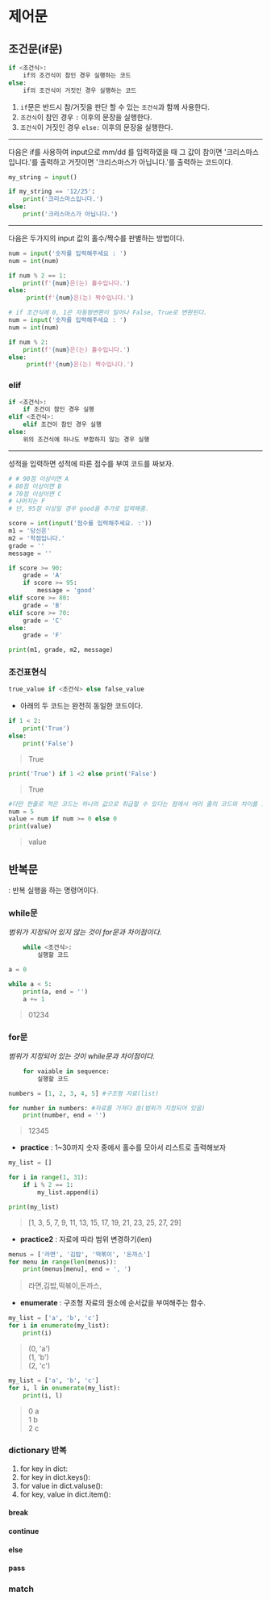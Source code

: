 # 제어문

## 조건문(if문)

```python
if <조건식>:
    if의 조건식이 참인 경우 실행하는 코드
else:
    if의 조건식이 거짓인 경우 실행하는 코드 
```
1. `if`문은 반드시 참/거짓을 판단 할 수 있는 `조건식`과 함께 사용한다.
2. `조건식`이 참인 경우 `:` 이후의 문장을 실행한다.
3. `조건식`이 거짓인 경우 `else:` 이후의 문장을 실행한다. 

---

다음은 if를 사용하여 input으로 mm/dd 를 입력하였을 때 그 값이 참이면 '크리스마스입니다.'를 출력하고 거짓이면 '크리스마스가 아닙니다.'를 출력하는 코드이다.

```python
my_string = input()

if my_string == '12/25':
    print('크리스마스입니다.')
else: 
    print('크리스마스가 아닙니다.')

```

---
다음은 두가지의 input 값의 홀수/짝수를 판별하는 방법이다.

```python
num = input('숫자를 입력해주세요 : ')
num = int(num)

if num % 2 == 1:
    print(f'{num}은(는) 홀수입니다.')
else:
     print(f'{num}은(는) 짝수입니다.')

```

```python
# if 조건식에 0, 1은 자동형변환이 일어나 False, True로 변환된다.
num = input('숫자를 입력해주세요 : ')
num = int(num)

if num % 2:
    print(f'{num}은(는) 홀수입니다.')
else:
     print(f'{num}은(는) 짝수입니다.')
```

### elif

```python
if <조건식>:
    if 조건이 참인 경우 실행
elif <조건식>:
    elif 조건이 참인 경우 실행
else:
    위의 조건식에 하나도 부합하지 않는 경우 실행
```

---

성적을 입력하면 성적에 따른 점수를 부여 코드를 짜보자.

```python
# # 90점 이상이면 A 
# 80점 이상이면 B
# 70점 이상이면 C
# 나머지는 F
# 단, 95점 이상일 경우 good을 추가로 입력해줌.

score = int(input('점수를 입력해주세요. :'))
m1 = '당신은'
m2 = '학점입니다.'
grade = ''
message = ''

if score >= 90:
    grade = 'A'
    if score >= 95:
        message = 'good'
elif score >= 80:
    grade = 'B'
elif score >= 70:
    grade = 'C'
else:
    grade = 'F'

print(m1, grade, m2, message)
```
### 조건표현식
```python
true_value if <조건식> else false_value
```
- 아래의 두 코드는 완전히 동일한 코드이다.

```python
if 1 < 2:
    print('True')
else:
    print('False')
```
> True

```python
print('True') if 1 <2 else print('False')
```
> True

```python
#다만 한줄로 적은 코드는 하나의 값으로 취급할 수 있다는 점에서 여러 줄의 코드와 차이를 보인다.
num = 5
value = num if num >= 0 else 0 
print(value)
```
> value

## 반복문
: 반복 실행을 하는 명령어이다.
### while문
*범위가 지정되어 있지 않는 것이 for문과 차이점이다.*
```python
    while <조건식>:
        실행할 코드
```

```python
a = 0

while a < 5:
    print(a, end = '')
    a += 1
```
> 01234

### for문
*범위가 지정되어 있는 것이 while문과 차이점이다.*
```python
    for vaiable in sequence:
        실행할 코드
```

```python
numbers = [1, 2, 3, 4, 5] #구조형 자료(list)

for number in numbers: #자료를 가져다 씀(범위가 지정되어 있음)
    print(number, end = '')
```
> 12345

- **practice** : 1~30까지 숫자 중에서 홀수를 모아서 리스트로 출력해보자

```python
my_list = []

for i in range(1, 31):
    if i % 2 == 1:
        my_list.append(i)

print(my_list)

```
> [1, 3, 5, 7, 9, 11, 13, 15, 17, 19, 21, 23, 25, 27, 29]

- **practice2** : 자료에 따라 범위 변경하기(len)

```python
menus = ['라면', '김밥', '떡볶이', '돈까스']
for menu in range(len(menus)):
    print(menus[menu], end = ', ')
```
> 라면,김밥,떡볶이,돈까스,

- **enumerate** : 구조형 자료의 원소에 순서값을 부여해주는 함수.

```python
my_list = ['a', 'b', 'c']
for i in enumerate(my_list):
    print(i)
```
>(0, 'a')  
(1, 'b')  
(2, 'c')

```python
my_list = ['a', 'b', 'c']
for i, l in enumerate(my_list):
    print(i, l)
```
>0 a  
1 b  
2 c

### dictionary 반복
1. for key in dict:
2. for key in dict.keys():
3. for value in dict.valuse():
4. for key, value in dict.item():

#### break

#### continue

#### else

#### pass

### match